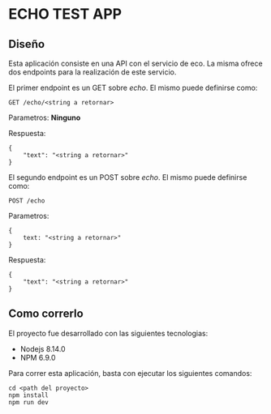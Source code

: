 # ECHO TEST APP

## Diseño

Esta aplicación consiste en una API con el servicio de eco. La misma ofrece dos endpoints para la realización de este servicio.

El primer endpoint es un GET sobre *echo*. El mismo puede definirse como:

    GET /echo/<string a retornar>

Parametros: **Ninguno**

Respuesta:
    
    {
        "text": "<string a retornar>"
    }

El segundo endpoint es un POST sobre *echo*. El mismo puede definirse como:

    POST /echo

Parametros: 

    {
        text: "<string a retornar>"
    }

Respuesta:
    
    {
        "text": "<string a retornar>"
    }

## Como correrlo

El proyecto fue desarrollado con las siguientes tecnologias:

- Nodejs 8.14.0
- NPM 6.9.0

Para correr esta aplicación, basta con ejecutar los siguientes comandos:

    cd <path del proyecto>
    npm install
    npm run dev

